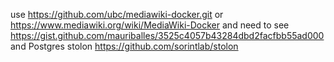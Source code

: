 use https://github.com/ubc/mediawiki-docker.git or https://www.mediawiki.org/wiki/MediaWiki-Docker
and need to see https://gist.github.com/mauriballes/3525c4057b43284dbd2facfbb55ad000
and Postgres stolon https://github.com/sorintlab/stolon
